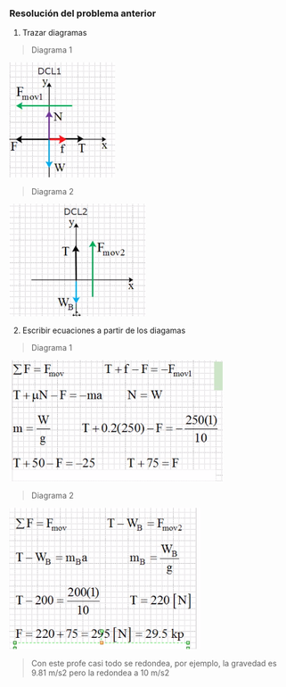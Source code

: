 ### Resolución del problema anterior

1. Trazar diagramas

> Diagrama 1
<img src="./img/2021-08-16-08-48.png">

> Diagrama 2
<img src="./img/2021-08-16-08-50.png">

2. Escribir ecuaciones a partir de los diagamas

> Diagrama 1
<img src="./img/2021-08-16-08-55.png">

> Diagrama 2
<img src="./img/2021-08-16-09-02.png">

> Con este profe casi todo se redondea, por ejemplo, la gravedad es 9.81 m/s2 pero la redondea a 10 m/s2